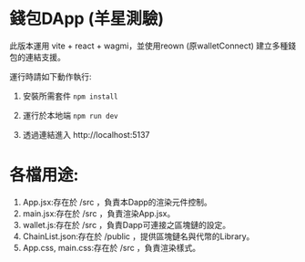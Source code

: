 # 錢包DApp (羊星測驗)
此版本運用 vite + react + wagmi，並使用reown (原walletConnect) 建立多種錢包的連結支援。

運行時請如下動作執行:

1. 安裝所需套件 ```npm install```


2. 運行於本地端 ```npm run dev```


3. 透過連結進入 http://localhost:5137


# 各檔用途:
1. App.jsx:存在於 /src ，負責本Dapp的渲染元件控制。
2. main.jsx:存在於 /src ，負責渲染App.jsx。
3. wallet.js:存在於 /src ，負責Dapp可連接之區塊鏈的設定。
4. ChainList.json:存在於 /public ，提供區塊鏈名與代幣的Library。
5. App.css, main.css:存在於 /src ，負責渲染樣式。